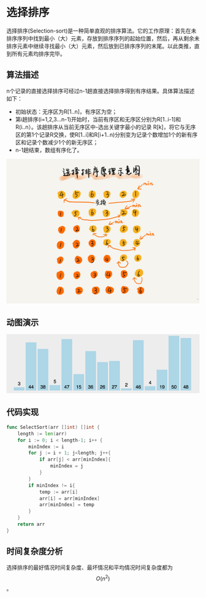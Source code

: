 # 选择排序

选择排序\(Selection-sort\)是一种简单直观的排序算法。它的工作原理：首先在未排序序列中找到最小（大）元素，存放到排序序列的起始位置，然后，再从剩余未排序元素中继续寻找最小（大）元素，然后放到已排序序列的末尾。以此类推，直到所有元素均排序完毕。 

## **算法描述**

n个记录的直接选择排序可经过n-1趟直接选择排序得到有序结果。具体算法描述如下：

* 初始状态：无序区为R\[1..n\]，有序区为空；
* 第i趟排序\(i=1,2,3…n-1\)开始时，当前有序区和无序区分别为R\[1..i-1\]和R\(i..n）。该趟排序从当前无序区中-选出关键字最小的记录 R\[k\]，将它与无序区的第1个记录R交换，使R\[1..i\]和R\[i+1..n\)分别变为记录个数增加1个的新有序区和记录个数减少1个的新无序区；
* n-1趟结束，数组有序化了。

![](../../.gitbook/assets/image%20%2862%29.png)

## **动图演示**

![](../../.gitbook/assets/select-sort.gif)

## 代码实现

```go
func SelectSort(arr []int) []int {
	length := len(arr)
	for i := 0; i < length-1; i++ {
		minIndex := i
		for j := i + 1; j<length; j++{
			if arr[j] < arr[minIndex]{
				minIndex = j
			}
		}
		if minIndex != i{
			temp := arr[i]
			arr[i] = arr[minIndex]
			arr[minIndex] = temp
		}
	}
	return arr
}
```

## 时间复杂度分析

选择排序的最好情况时间复杂度、最坏情况和平均情况时间复杂度都为 $$O(n^2)$$。

